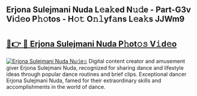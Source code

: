 ## Erjona Sulejmani Nuda L𝚎a𝚔ed N𝚞𝚍e - Part-G3v Vi𝚍𝚎o P𝚑𝚘tos - H𝚘𝚝 O𝚗𝚕yf𝚊ns L𝚎a𝚔s JJWm9

# <h2><a href="http://kf7u20f.oniu.top/?m=Erjona+Sulejmani+Nuda">🔗👉 🔴 Erjona Sulejmani Nuda P𝚑ot𝚘𝚜 V𝚒d𝚎o</a></h2>

[![Erjona Sulejmani Nuda Nu𝚍e𝚜](https://i.imgur.com/0qMVB7G.gif)](http://kf7u20f.oniu.top/?m=Erjona+Sulejmani+Nuda)
Digital content creator and amusement giver Erjona Sulejmani Nuda, recognized for sharing dance and lifestyle ideas through popular dance routines and brief clips. Exceptional dancer Erjona Sulejmani Nuda, famed for their extraordinary skills and accomplishments in the world of dance.  
